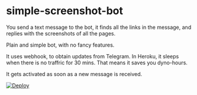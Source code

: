 # simple-screenshot-bot


You send a text message to the bot, it finds all the links in the message, and replies with the screenshots of all the pages.

Plain and simple bot, with no fancy features.

It uses webhook, to obtain updates from Telegram. In Heroku, it sleeps when there is no traffric for 30 mins. That means it saves you dyno-hours. 

It gets activated as soon as a new message is received.

[![Deploy](https://www.herokucdn.com/deploy/button.svg)](https://heroku.com/deploy?template=https://github.com/aahniks/simple-screenshot-bot)

